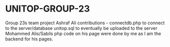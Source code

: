 # UNITOP-GROUP-23
Group 23s team project
Ashraf Ali contributions - 
connectdb.php to connect to the server/database
unitop.sql to eventually be uploaded to the server
Mohammed Alis/Sabils php code on his page were done by me as I am the backend for his pages.
